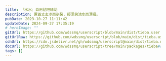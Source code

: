 ```yaml
---
title: 「水水」自用贴吧辅助
description: 置百丈玄冰而崩裂，掷须臾池水而漂摇。
pubDate: 2023-10-27 11:11:42
updateDate: 2024-09-27 17:35:19
# heroImage: ""
gitUrl: https://github.com/wdssmq/userscript/blob/main/dist/tieba.user.js
gitUrlRaw: https://github.com/wdssmq/userscript/blob/main/dist/tieba.user.js?raw=true
cdnUrl: https://cdn.jsdelivr.net/gh/wdssmq/userscript@main/dist/tieba.user.js
docUrl: https://github.com/wdssmq/userscript/tree/main/packages/tieba#readme
tags: []
---
```


